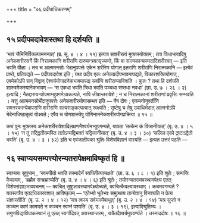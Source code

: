 +++
title = "०६ प्रदीपाधिकरणम्"

+++

## १५ प्रदीपवदावेशस्तथा हि दर्शयति ॥

‘भावं जैमिनिर्विकल्पामननात्’ (ब्र. सू. ४ । ४ । ११) इत्यत्र सशरीरत्वं मुक्तस्योक्तम् ; तत्र त्रिधाभावादिषु अनेकशरीरसर्गे किं निरात्मकानि शरीराणि दारुयन्त्रवत्सृज्यन्ते, किं वा सात्मकान्यस्मदादिशरीरवत् — इति भवति वीक्षा । तत्र च आत्ममनसोः भेदानुपपत्तेः एकेन शरीरेण योगात् इतराणि शरीराणि निरात्मकानि — इत्येवं प्राप्ते, प्रतिपद्यते — प्रदीपवदावेश इति ; यथा प्रदीप एकः अनेकप्रदीपभावमापद्यते, विकारशक्तियोगात् , एवमेकोऽपि सन् विद्वान् ऐश्वर्ययोगादनेकभावमापद्य सर्वाणि शरीराण्याविशति । कुतः ? तथा हि दर्शयति शास्त्रमेकस्यानेकभावम् — ‘स एकधा भवति त्रिधा भवति पञ्चधा सप्तधा नवधा’ (छा. उ. ७ । २६ । २) इत्यादि ; नैतद्दारुयन्त्रोपमाभ्युपगमेऽवकल्पते, नापि जीवान्तरावेशे ; न च निरात्मकानां शरीराणां प्रवृत्तिः सम्भवति । यत्तु आत्ममनसोर्भेदानुपपत्तेः अनेकशरीरयोगासम्भव इति — नैष दोषः ; एकमनोनुवर्तीनि समनस्कान्येवापराणि शरीराणि सत्यसङ्कल्पत्वात् स्रक्ष्यति ; सृष्टेषु च तेषु उपाधिभेदात् आत्मनोऽपि भेदेनाधिष्ठातृत्वं योक्ष्यते ; एषैव च योगशास्त्रेषु योगिनामनेकशरीरयोगप्रक्रिया ॥ १५ ॥

कथं पुनः मुक्तस्य अनेकशरीरावेशादिलक्षणमैश्वर्यमभ्युपगम्यते, यावता ‘तत्केन कं विजानीयात्’ (बृ. उ. ४ । ५ । १५) ‘न तु तद्द्वितीयमस्ति ततोऽन्यद्विभक्तं यद्विजानीयात्’ (बृ. उ. ४ । ३ । ३०) ‘सलिल एको द्रष्टाऽद्वैतो भवति’ (बृ. उ. ४ । ३ । ३२) इति च एवंजातीयका श्रुतिः विशेषविज्ञानं वारयति — इत्यत उत्तरं पठति —

## १६ स्वाप्ययसम्पत्त्योरन्यतरापेक्षमाविष्कृतं हि ॥

स्वाप्ययः सुषुप्तम् , ‘स्वमपीतो भवति तस्मादेनँ स्वपितीत्याचक्षते’ (छा. उ. ६ । ८ । १) इति श्रुतेः ; सम्पत्तिः कैवल्यम् , ‘ब्रह्मैव सन्ब्रह्माप्येति’ (बृ. उ. ४ । ४ । ६) इति श्रुतेः ; तयोरन्यतरामवस्थामपेक्ष्य एतत् विशेषसंज्ञाऽभाववचनम् — क्वचित् सुषुप्तावस्थामपेक्ष्योच्यते, क्वचित्कैवल्यावस्थाम् । कथमवगम्यते ? यतस्तत्रैव एतदधिकारवशात् आविष्कृतम् — ‘एतेभ्यो भूतेभ्यः समुत्थाय तान्येवानु विनश्यति न प्रेत्य संज्ञास्तीति’ (बृ. उ. २ । ४ । १२) ‘यत्र त्वस्य सर्वमात्मैवाभूत्’ (बृ. उ. २ । ४ । १४) ‘यत्र सुप्तो न कञ्चन कामं कामयते न कञ्चन स्वप्नं पश्यति’ (बृ. उ. ४ । ३ । १९), इत्यादिश्रुतिभ्यः । सगुणविद्याविपाकस्थानं तु एतत् स्वर्गादिवत् अवस्थान्तरम् , यत्रैतदैश्वर्यमुपवर्ण्यते । तस्माददोषः ॥ १६ ॥
